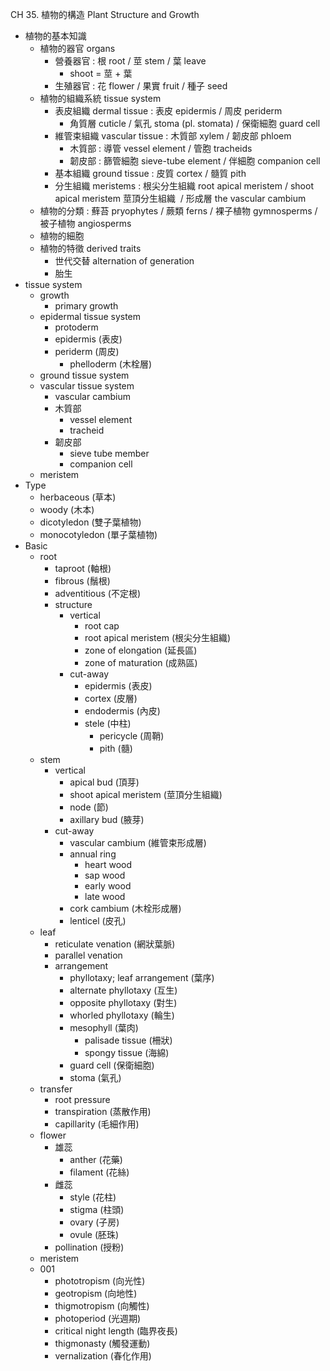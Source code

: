 CH 35. 植物的構造 Plant Structure and Growth

- 植物的基本知識
    - 植物的器官 organs
        - 營養器官 : 根 root / 莖 stem / 葉 leave
            - shoot = 莖 + 葉
        - 生殖器官 : 花 flower / 果實 fruit / 種子 seed
    - 植物的組織系統 tissue system
        - 表皮組織 dermal tissue : 表皮 epidermis / 周皮 periderm
            - 角質層 cuticle / 氣孔 stoma (pl. stomata) / 保衛細胞 guard cell
        - 維管束組織 vascular tissue : 木質部 xylem / 韌皮部 phloem
            - 木質部 : 導管 vessel element / 管胞 tracheids
            - 韌皮部 : 篩管細胞 sieve-tube element / 伴細胞 companion cell
        - 基本組織 ground tissue : 皮質 cortex / 髓質 pith
        - 分生組織 meristems : 根尖分生組織 root apical meristem / shoot apical meristem 莖頂分生組織  / 形成層 the vascular cambium
    - 植物的分類 : 蘚苔 pryophytes / 蕨類 ferns / 裸子植物 gymnosperms / 被子植物 angiosperms
    - 植物的細胞
    - 植物的特徵 derived traits
        - 世代交替 alternation of generation
        - 胎生
- tissue system
    - growth
        - primary growth
    - epidermal tissue system
        - protoderm
        - epidermis (表皮)
        - periderm (周皮)
            - phelloderm (木栓層)
    - ground tissue system
    - vascular tissue system
        - vascular cambium
        - 木質部
            - vessel element
            - tracheid
        - 韌皮部
            - sieve tube member
            - companion cell
    - meristem
- Type
    - herbaceous (草本)
    - woody (木本)
    - dicotyledon (雙子葉植物)
    - monocotyledon (單子葉植物)
- Basic
    - root
        - taproot (軸根)
        - fibrous (鬚根)
        - adventitious (不定根)
        - structure
            - vertical
                - root cap
                - root apical meristem (根尖分生組織)
                - zone of elongation (延長區)
                - zone of maturation (成熟區)
            - cut-away
                - epidermis (表皮)
                - cortex (皮層)
                - endodermis (內皮)
                - stele (中柱)
                    - pericycle (周鞘)
                    - pith (髓)
    - stem
        - vertical
            - apical bud (頂芽)
            - shoot apical meristem (莖頂分生組織)
            - node (節)
            - axillary bud (腋芽)
        - cut-away
            - vascular cambium (維管束形成層)
            - annual ring
                - heart wood
                - sap wood
                - early wood
                - late wood
            - cork cambium (木栓形成層)
            - lenticel (皮孔)
    - leaf
        - reticulate venation (網狀葉脈)
        - parallel venation
        - arrangement
            - phyllotaxy; leaf arrangement (葉序)
            - alternate phyllotaxy (互生)
            - opposite phyllotaxy (對生)
            - whorled phyllotaxy (輪生)
            - mesophyll (葉肉)
                - palisade tissue (柵狀)
                - spongy tissue (海綿)
            - guard cell (保衛細胞)
            - stoma (氣孔)
    - transfer
        - root pressure
        - transpiration (蒸散作用)
        - capillarity (毛細作用)
    - flower
        - 雄蕊
            - anther (花藥)
            - filament (花絲)
        - 雌蕊
            - style (花柱)
            - stigma (柱頭)
            - ovary (子房)
            - ovule (胚珠)
        - pollination (授粉)
    - meristem
    - 001
        - phototropism (向光性)
        - geotropism (向地性)
        - thigmotropism (向觸性)
        - photoperiod (光週期)
        - critical night length (臨界夜長)
        - thigmonasty (觸發運動)
        - vernalization (春化作用)